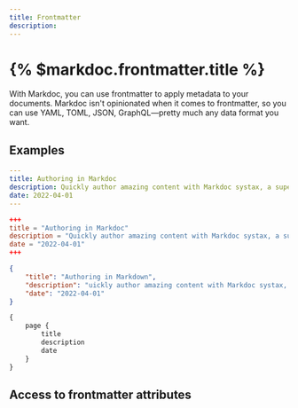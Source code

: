 ```yaml
---
title: Frontmatter
description:
---
```


# {% $markdoc.frontmatter.title %}

With Markdoc, you can use frontmatter to apply metadata to your documents. Markdoc isn't opinionated when it comes to frontmatter, so you can use YAML, TOML, JSON, GraphQL—pretty much any data format you want.

## Examples

```yaml
---
title: Authoring in Markdoc
description: Quickly author amazing content with Markdoc systax, a superset of Markdown.
date: 2022-04-01
---
```


```toml
+++
title = "Authoring in Markdoc"
description = "Quickly author amazing content with Markdoc systax, a superset of Markdown."
date = "2022-04-01"
+++
```

```json
{
    "title": "Authoring in Markdown",
    "description": "uickly author amazing content with Markdoc systax, a superset of Markdown.",
    "date": "2022-04-01"
}
```

```graphql
{
    page {
        title
        description
        date
    }
}
```

## Access to frontmatter attributes

